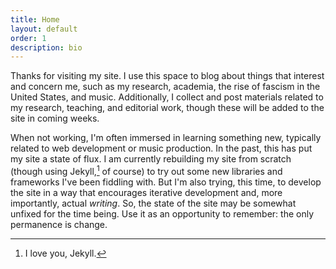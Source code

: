 ```yaml
---
title: Home
layout: default
order: 1
description: bio
---
```


Thanks for visiting my site. I use this space to blog about things that interest and concern me, such as my research, academia, the rise of fascism in the United States, and music. Additionally, I collect and post materials related to my research, teaching, and editorial work, though these will be added to the site in coming weeks.


When not working, I'm often immersed in learning something new, typically related to web development or music production. In the past, this has put my site a state of flux. I am currently rebuilding my site from scratch (though using Jekyll,[^1] of course) to try out some new libraries and frameworks I've been fiddling with. But I'm also trying, this time, to develop the site in a way that encourages iterative development and, more importantly, actual *writing*. So, the state of the site may be somewhat unfixed for the time being. Use it as an opportunity to remember: the only permanence is change.

[^1]: I love you, Jekyll.
